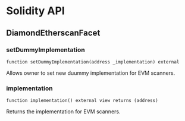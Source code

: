 # Solidity API

## DiamondEtherscanFacet

### setDummyImplementation

```solidity
function setDummyImplementation(address _implementation) external
```

Allows owner to set new duummy implementation for EVM scanners.

### implementation

```solidity
function implementation() external view returns (address)
```

Returns the implementation for EVM scanners.

